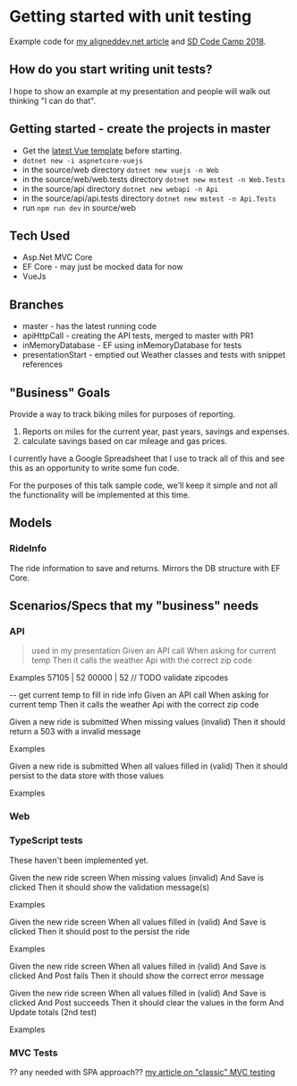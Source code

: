 # Getting started with unit testing

Example code for [my aligneddev.net article](https://www.aligneddev.net/blog/2018/getting-started-with-unit-testing-presentation-version/) and [SD Code Camp 2018](https://southdakotacodecamp.com/speakers/kevin-logan/).

## How do you start writing unit tests?

I hope to show an example at my presentation and people will walk out thinking "I can do that".

## Getting started - create the projects in master

* Get the [latest Vue template](https://github.com/MarkPieszak/AspNETCore-Vue-starter) before starting.
* `dotnet new -i aspnetcore-vuejs`
* in the source/web directory `dotnet new vuejs -n Web`
* in the source/web/web.tests directory `dotnet new mstest -n Web.Tests`
* in the source/api directory `dotnet new webapi -n Api`
* in the source/api/api.tests directory `dotnet new mstest -n Api.Tests`
* run `npm run dev` in source/web

## Tech Used

* Asp.Net MVC Core
* EF Core - may just be mocked data for now
* VueJs

## Branches

* master - has the latest running code
* apiHttpCall - creating the API tests, merged to master with PR1
* inMemoryDatabase - EF using inMemoryDatabase for tests
* presentationStart - emptied out Weather classes and tests with snippet references

## "Business" Goals

Provide a way to track biking miles for purposes of reporting.

1. Reports on miles for the current year, past years, savings and expenses.
1. calculate savings based on car mileage and gas prices.

I currently have a Google Spreadsheet that I use to track all of this and see this as an opportunity to write some fun code.

For the purposes of this talk sample code, we'll keep it simple and not all the functionality will be implemented at this time.

## Models

### RideInfo

The ride information to save and returns. Mirrors the DB structure with EF Core.

## Scenarios/Specs that my "business" needs

### API

> used in my presentation
Given an API call
When asking for current temp
Then it calls the weather Api with the correct zip code

Examples
57105 | 52
00000 | 52 // TODO validate zipcodes

-- get current temp to fill in ride info
Given an API call
When asking for current temp
Then it calls the weather Api with the correct zip code

Given a new ride is submitted
When missing values (invalid)
Then it should return a 503 with a invalid message

Examples

Given a new ride is submitted
When all values filled in (valid)
Then it should persist to the data store with those values

Examples

### Web

### TypeScript tests

These haven't been implemented yet.

Given the new ride screen
When missing values (invalid)
And Save is clicked
Then it should show the validation message(s)

Examples

Given the new ride screen
When all values filled in (valid)
And Save is clicked
Then it should post to the persist the ride

Examples

Given the new ride screen
When all values filled in (valid)
And Save is clicked
And Post fails
Then it should show the correct error message

Given the new ride screen
When all values filled in (valid)
And Save is clicked
And Post succeeds
Then it should clear the values in the form
And Update totals (2nd test)

Examples

### MVC Tests

?? any needed with SPA approach??
[my article on "classic" MVC testing](https://www.aligneddev.net/blog/2018/unit-test-mvc/)